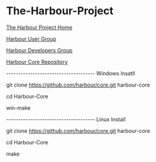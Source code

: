 # The-Harbour-Project

[The Harbour Project Home](https://harbour.github.io/)

[Harbour User Group](https://groups.google.com/g/harbour-users)

[Harbour Developers Group](https://groups.google.com/g/harbour-devel)

[Harbour Core Repository ](https://github.com/harbour/core)

------------------------------------- Windows Insatll

git clone https://github.com/harbour/core.git harbour-core

cd Harbour-Core

win-make

------------------------------------- Linux Install

git clone https://github.com/harbour/core.git harbour-core

cd Harbour-Core

make
